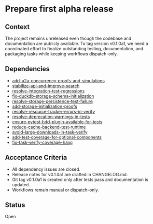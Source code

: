 # Prepare first alpha release

## Context
The project remains unreleased even though the codebase and documentation are
publicly available. To tag version v0.1.0a1, we need a coordinated effort to
finalize outstanding testing, documentation, and packaging tasks while keeping
workflows dispatch-only.

## Dependencies
- [add-a2a-concurrency-proofs-and-simulations](archive/add-a2a-concurrency-proofs-and-simulations.md)
- [stabilize-api-and-improve-search](stabilize-api-and-improve-search.md)
- [resolve-integration-test-regressions](archive/resolve-integration-test-regressions.md)
- [fix-duckdb-storage-schema-initialization](fix-duckdb-storage-schema-initialization.md)
- [resolve-storage-persistence-test-failure](resolve-storage-persistence-test-failure.md)
- [add-storage-initialization-proofs](add-storage-initialization-proofs.md)
- [resolve-resource-tracker-errors-in-verify](resolve-resource-tracker-errors-in-verify.md)
- [resolve-deprecation-warnings-in-tests](resolve-deprecation-warnings-in-tests.md)
- [ensure-pytest-bdd-plugin-available-for-tests](archive/ensure-pytest-bdd-plugin-available-for-tests.md)
- [reduce-cache-backend-test-runtime](reduce-cache-backend-test-runtime.md)
- [avoid-large-downloads-in-task-verify](archive/avoid-large-downloads-in-task-verify.md)
- [add-test-coverage-for-optional-components](archive/add-test-coverage-for-optional-components.md)
- [fix-task-verify-coverage-hang](archive/fix-task-verify-coverage-hang.md)

## Acceptance Criteria
- All dependency issues are closed.
- Release notes for v0.1.0a1 are drafted in CHANGELOG.md.
- Git tag v0.1.0a1 is created only after tests pass and documentation is updated.
- Workflows remain manual or dispatch-only.

## Status
Open
